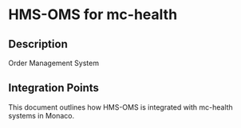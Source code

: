 # HMS-OMS for mc-health

## Description

Order Management System

## Integration Points

This document outlines how HMS-OMS is integrated with mc-health systems in Monaco.
